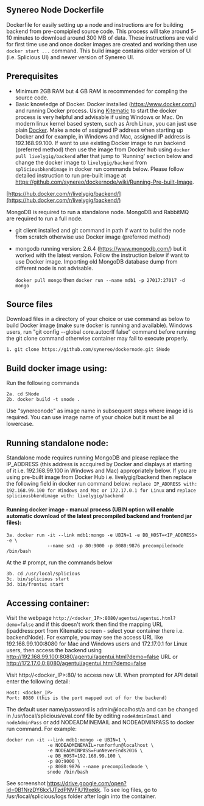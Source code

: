 
## Synereo Node Dockerfile

Dockerfile for easily setting up a node and instructions are for building backend from pre-compipled source code. This process will take around 5-10 minutes to download around 300 MB of data. These instructions are valid for first time use and once docker images are created and working then use `docker start ...` command. This build image contains older version of UI (i.e. Splicious UI) and newer version of Synereo UI.

## Prerequisites
 * Minimum 2GB RAM but 4 GB RAM is recommended for compling the source code.
 * Basic knowledge of Docker. Docker installed (https://www.docker.com/) and running Docker process. Using  [Kitematic](https://docs.docker.com/kitematic/) to start the docker process is very helpful and advisable if using Windows or Mac. On modern linux kernel based system, such as Arch Linux, you can just use plain [Docker](https://wiki.archlinux.org/index.php/Docker). Make a note of assigned IP address when starting up Docker and for example, in Windows and Mac, assigned IP address is 192.168.99.100. If want to use existing Docker image to run backend (preferred method) then use the image from Docker hub using `docker pull livelygig/backend` after that jump to 'Running' section below and change the docker image to `livelygig/backend` from `spliciousbkendimage` in docker run commands below. Please follow detailed instruction to run pre-built image at https://github.com/synereo/dockernode/wiki/Running-Pre-built-Image.  
  
  [https://hub.docker.com/r/livelygig/backend/](https://hub.docker.com/r/livelygig/backend/)
  
  MongoDB is required to run a standalone node. MongoDB and RabbitMQ are required to run a full node. 
  
 * git client installed and git command in path if want to build the node from scratch otherwise use Docker image (preferred method)
 * mongodb running version: 2.6.4 (https://www.mongodb.com/) but it worked with the latest version. Follow the instruction below if want to use Docker image. Importing old MongoDB database dump from different node is not advisable.

    `docker pull mongo` then 
    `docker run --name mdb1 -p 27017:27017 -d mongo`

## Source files
Download files in a directory of your choice or use command as below to build Docker image (make sure docker is running and available). Windows users, run "git config --global core.autocrlf false" command before running the git clone command otherwise container may fail to execute properly.

    1. git clone https://github.com/synereo/dockernode.git SNode

## Build docker image using: 
Run the following commands

    2a. cd SNode
    2b. docker build -t snode . 

  Use "synereonode" as image name in subsequent steps where image id is required. You can use image name of your choice but it must be all lowercase. 
 
## Running standalone node:
Standalone mode requires running MongoDB and please replace the IP_ADDRESS (this address is accquired by Docker and displays at starting of it i.e. 192.168.99.100 in Windows and Mac) appropriately below. If you are using pre-built image from Docker Hub i.e. livelygig/backend then replace the following field in docker run command below:
    `replace IP_ADDRESS with: 192.168.99.100 for Windows and Mac or 172.17.0.1 for Linux` and `replace spliciousbkendimage with: livelygig/backend` 

#### Running docker image - manual process (UBIN option will enable automatic download of the latest precompiled backend and frontend jar files): 

    3a. docker run -it --link mdb1:mongo -e UBIN=1 -e DB_HOST=<IP_ADDRESS> -e \
                   --name sn1 -p 80:9000 -p 8080:9876 precompilednode /bin/bash
  
At the # prompt, run the commands below
    
    3b. cd /usr/local/splicious
    3c. bin/splicious start
    3d. bin/frontui start
  

## Accessing container:

Visit the webpage `http://<docker_IP>:8080/agentui/agentui.html?demo=false` and if this doesn't work then find the mapping URL (ipaddress:port from Kitematic screen - select your container there i.e. backendNode). For example, you may see the access URL like 192.168.99.100:8080 for Mac and Windows users and 172.17.0.1 for Linux users, then access the backend using http://192.168.99.100:8080/agentui/agentui.html?demo=false URL or http://172.17.0.0:8080/agentui/agentui.html?demo=false

Visit http://<docker_IP>:80/ to access new UI. When prompted for API detail enter the following detail:
```
Host: <docker_IP>
Port: 8080 (this is the port mapped out of for the backend)
```
The default user name/password is admin@localhost/a and can be changed in /usr/local/splicious/eval.conf file by editing `nodeAdminEmail` and `nodeAdminPass` or add NODEADMINEMAIL and NODEADMINPASS to docker run command. For example:
  ```
  docker run -it --link mdb1:mongo -e UBIN=1 \
                 -e NODEADMINEMAIL=runforfun@localhost \
                 -e NODEADMINPASS=FunNeverEnds2016 \
                 -e DB_HOST=192.168.99.100 \
                 -p 80:9000 \
                 -p 8080:9876 --name precompilednode \
                 snode /bin/bash
  ```
See screenshot 
https://drive.google.com/open?id=0B1NrzDY6kx1JTzdPNVFlU19xekk. To see log files, go to /usr/local/splicious/logs folder after login into the container.
